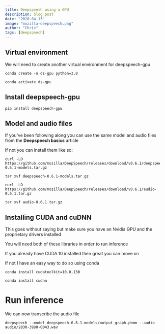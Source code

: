 ```yaml
---
title: Deepspeech using a GPU
description: blog post
date: "2020-04-13"
image: "mozilla-deepspeech.png"
author: "Chris"
tags: [deepspeech]
---
```


## Virtual environment

We will need to create another virtual environment for deepspeech-gpu

```
conda create -n ds-gpu python=3.8

conda activate ds-gpu
```

## Install deepspeech-gpu

```
pip install deepspeech-gpu
```

## Model and audio files

If you've been following along you can use the same model and audio files from the **Deepspeech basics** article

If not you can install them like so:

```
curl -LO https://github.com/mozilla/DeepSpeech/releases/download/v0.6.1/deepspeech-0.6.1-models.tar.gz

tar xvf deepspeech-0.6.1-models.tar.gz

curl -LO https://github.com/mozilla/DeepSpeech/releases/download/v0.6.1/audio-0.6.1.tar.gz

tar xvf audio-0.6.1.tar.gz
```

## Installing CUDA and cuDNN

This goes without saying but make sure you have an Nvidia GPU and the proprietary drivers installed

You will need both of these libraries in order to run inference

If you already have CUDA 10 installed then great you can move on

If not I have an easy way to do so using conda

```
conda install cudatoolkit=10.0.130

conda install cudnn
```

# Run inference

We can now transcribe the audio file

```
deepspeech --model deepspeech-0.6.1-models/output_graph.pbmm --audio audio/2830-3980-0043.wav
```
